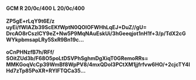 #### GCM R 20/0c/400 L 20/0c/400
**ZP5gE+rLqY9t6E/z**<br/>**uyEi/fWlAZb39ScEKfWptN0QOlOFWHhLqEJ+DuZ//gU=**<br/>**DrcAO8rCszlCY9eZ+Nw5P9MqNAuEskUi/3hGeeqjot1nH1f+3/p/TdX2cGWYkpbmsapLRy5SxR9Bn19c...**<br/><br/>
**oCnPHNzfB7h/RFf/**<br/>**SOitZUd3b/F68O5poLtDSVPhSghmDgXiqT0GRemoRRs=**<br/>**MMKGoqVcCp39WmBf8WpPV8/4mxQDol3PCtXM1jjfrfvw6HO/+2cjcTY4IHd7zTp85PoXR+RYIFTQCa35...**